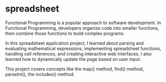 # spreadsheet
Functional Programming is a popular approach to software development. In Functional Programming, developers organize code into smaller functions, then combine those functions to build complex programs.

In this spreadsheet application project, I learned about parsing and evaluating mathematical expressions, implementing spreadsheet functions, handling cell references, and creating interactive web interfaces. I also learned how to dynamically update the page based on user input.

This project covers concepts like the map() method, find() method, parseInt(), the includes() method.
